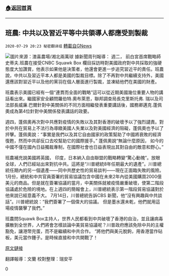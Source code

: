 ###  [:house:返回首頁](https://github.com/ourhimalayas/txt)
---

## 班農: 中共以及習近平等中共領導人都應受到製裁
`2020-07-29 20:23 秘密翻译组` [轉載自GNews](https://gnews.org/zh-hant/279734/)

![](https://s3.amazonaws.com/gnews-media-offload/wp-content/uploads/2020/07/29201615/c26ed5c4-1024-4862-ae74-7d2131fefeee.jpg)圖片來源：澳喜農場/湘北兩萬球
據新聞周刊報導： 週二， 前白宮首席戰略師史蒂夫.班農在接受CNBC Squawk Box 欄目採訪時對美國政府對中共採取的強硬態度大加讚賞，他表示如果他是決策者，他還會更進一步追究習近平的責任。班農說，中共以及習近平本人都是美國的製裁目標。除了不再對中共繼續支持外，美國還應該對習近平以及他的黨羽在個人層面進行製裁，並凍結他們在美國的財產。

班農表示美國已經有一個“連貫而全面的戰略”這可以從近期美國幾位重要人物的講話看出來。繼國家安全顧問羅伯特.奧布萊恩，聯邦調查局長克里斯托弗. 瑞以及司法部長威廉.巴爾針對中美關係的不同方面相繼發表重要講話後，國務卿邁克.蓬佩奧成為第4位針對中美關係發表講話的政要。

週四，蓬佩奧再次對中共應對疫情的失敗以及其對香港的破壞予以了強烈譴責。對於中共在貿易上不法行為導緻美國人失業以及對美國經濟的阻礙，蓬佩奧也予以了抨擊。蓬佩奧說：“事實是我們以及其它自由國家的政策幫助了中國將衰敗的經濟復甦，然而中共卻反口去咬幫助它的國際援手。” 蓬佩奧說“無論什麼原因， 如今的中國不僅在國內日益獨裁專制，在國際社會也日益表現出其對自由的敵意和野心。”

班農補充說美國將英國， 印度，日本納入自由聯盟的戰略轉變“驚心動魄”。放眼全球，人們已經站出來對抗中共。這將是“川普總統8年任期最大的遺產”。川普總統任期內的另一個遺產——同中共歷史性的貿易談判——現在正面臨失敗的風險。 1月份，總統和中共官員簽署的貿易協議包含中國在未來2年內從美國購買2000億美元的商品。但是就在簽署協議的當月，中美關係就被疫情嚴重破壞，使第二階段協議處於危險的境地。在上週四的簡報會上，川普總統表示第一階段貿易協議對於他來說已經意義不大。 7月14日，川普總統告訴CBS 新聞，他“沒有興趣與中共談話”。川普總統說：“我們簽署了一個偉大的協議。 但是墨水還未乾，他們就用這場疫情襲擊了我們。”

班農問Squawk Box主持人，世界人民都看到中共破壞了香港的自治，並且讓病毒擴散到全世界，人們將會怎樣談論中美貿易協議呢？川普政府應該免除中共的主權豁免，讓港幣完蛋，而不是繼續和中共合作。 “將他們與美元脫鉤，用香港當作砧板，美元當作錘子。是時候直接和中共開戰了！

[原文鏈接](https://www.newsweek.com/china-us-gun-sights-america-should-seize-assets-xi-his-henchmen-bannon-says-1521000)

翻譯報導：文蘭
校對整理：瑞安平

0
